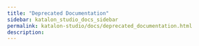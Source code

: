 ```yaml
---
title: "Deprecated Documentation" 
sidebar: katalon_studio_docs_sidebar
permalink: katalon-studio/docs/deprecated_documentation.html 
description: 
---
```

